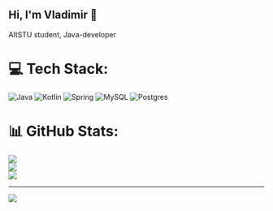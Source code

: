 ## Hi, I'm Vladimir 👋

AltSTU student, Java-developer

# 💻 Tech Stack:
![Java](https://img.shields.io/badge/java-%23ED8B00.svg?style=for-the-badge&logo=openjdk&logoColor=white) ![Kotlin](https://img.shields.io/badge/kotlin-%237F52FF.svg?style=for-the-badge&logo=kotlin&logoColor=white) ![Spring](https://img.shields.io/badge/spring-%236DB33F.svg?style=for-the-badge&logo=spring&logoColor=white) ![MySQL](https://img.shields.io/badge/mysql-4479A1.svg?style=for-the-badge&logo=mysql&logoColor=white) ![Postgres](https://img.shields.io/badge/postgres-%23316192.svg?style=for-the-badge&logo=postgresql&logoColor=white)
# 📊 GitHub Stats:
![](https://github-readme-stats.vercel.app/api?username=vladimir-barysh&theme=dark&hide_border=false&include_all_commits=false&count_private=false)<br/>
![](https://nirzak-streak-stats.vercel.app/?user=vladimir-barysh&theme=dark&hide_border=false)<br/>
![](https://github-readme-stats.vercel.app/api/top-langs/?username=vladimir-barysh&theme=dark&hide_border=false&include_all_commits=false&count_private=false&layout=compact)

---
[![](https://visitcount.itsvg.in/api?id=vladimir-barysh&icon=0&color=0)](https://visitcount.itsvg.in)

<!-- Proudly created with GPRM ( https://gprm.itsvg.in ) -->
